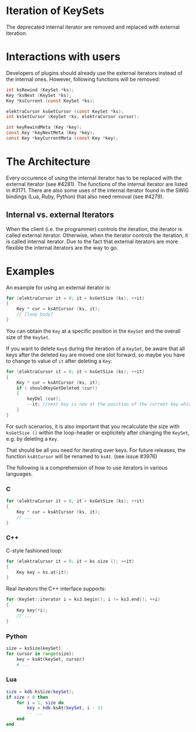 # Iteration of KeySets

The deprecated internal iterator are removed and replaced with external iteration.

# Interactions with users

Developers of plugins should already use the external iterators instead of the internal ones.
However, following functions will be removed:

```C
int ksRewind (KeySet *ks);
Key *ksNext (KeySet *ks);
Key *ksCurrent (const KeySet *ks);

elektraCursor ksGetCursor (const KeySet *ks);
int ksSetCursor (KeySet *ks, elektraCursor cursor);

int keyRewindMeta (Key *key);
const Key *keyNextMeta (Key *key);
const Key *keyCurrentMeta (const Key *key);
```

# The Architecture

Every occurence of using the internal iterator has to be replaced with the external iterator (see #4281).
The functions of the internal iterator are listed in #3171.
There are also some uses of the internal iterator found in the SWIG bindings (Lua, Ruby, Python) that also need removal (see #4279).

## Internal vs. external Iterators

When the client (i.e. the programmer) controls the iteration, the iterator is called external iterator.
Otherwise, when the iterator controls the iteration, it is called internal iterator.
Due to the fact that external iterators are more flexible the internal iterators are the way to go.

# Examples

An example for using an external iterator is:

```c
for (elektraCursor it = 0; it < ksGetSize (ks); ++it)
{
    Key * cur = ksAtCursor (ks, it);
    // [loop body]
}
```

You can obtain the `Key` at a specific position in the `KeySet` and the overall size of the `KeySet`.

If you want to delete `Key`s during the iteration of a `KeySet`, be aware that all keys after the
deleted `Key` are moved one slot forward, so maybe you have to change to value of `it` after deleting
a `Key`:

```c
for (elektraCursor it = 0; it < ksGetSize (ks); ++it)
{
    Key * cur = ksAtCursor (ks, it);
    if ( shouldKeyGetDeleted (cur))
    {
	    keyDel (cur);
	    --it; //next key is now at the position of the current key which was deleted
    }
}
```

For such scenarios, it is also important that you recalculate the size with `ksGetSize ()`
within the loop-header or explicitely after changing the `KeySet`, e.g. by deleting a `Key`.

That should be all you need for iterating over keys.
For future releases, the function `ksAtCursor` will be renamed to `ksAt`. (see issue #3976)

The following is a comprehension of how to use iterators in various languages.

### C

```c
for (elektraCursor it = 0; it < ksGetSize (ks); ++it)
{
    Key * cur = ksAtCursor (ks, it);
    // ...
}
```

### C++

C-style fashioned loop:

```cpp
for (elektraCursor it = 0; it < ks.size (); ++it)
{
	Key key = ks.at(it);
}
```

Real iterators the C++ interface supports:

```cpp
for (KeySet::iterator i = ks3.begin(); i != ks3.end(); ++i)
{
	Key key(*i);
	// ...
}
```

### Python

```python
size = ksSize(keySet)
for cursor in range(size):
	key = ksAt(keySet, cursor)
	# ...
```

### Lua

```lua
size = kdb.ksSize(keySet);
if size > 0 then
	for i = 1, size do
		key = kdb.ksAt(keySet, i - 1)
		-- ...
	end
end
```
